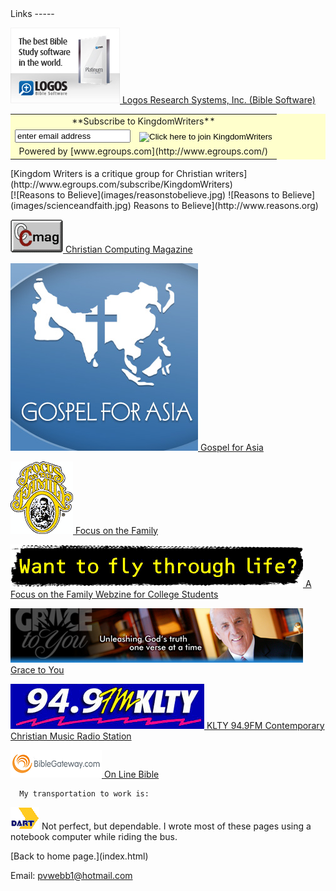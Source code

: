  <head> <meta content="IE=9" http-equiv="X-UA-Compatible"></meta> <title>(PVW) Links</title> <link href="css/page_style.css" rel="stylesheet" type="text/css"></link> </head><body><div class="page_style">   <a name="top"></a>Links
-----

[![Logos Bible Software](images/logosbox2010a.jpg)
 Logos Research Systems, Inc. (Bible Software)](http://www.logos.com/)

<div class="p"> <form action="http://www.egroups.com/subscribe/KingdomWriters" method="GET" target="new"> <table align="center" bgcolor="#FFFFCC" border="0" cellpadding="2" cellspacing="0"> <tr> <td align="center" colspan="2"> **Subscribe to KingdomWriters** </td> </tr> <tr> <td> <input name="user" size="20" type="text" value="enter email address"></input> </td> <td> <input alt="Click here to join KingdomWriters" border="0" name="Click here to join KingdomWriters" src="http://www.egroups.com/img/ui/join.gif" type="image"></input> </td> </tr> <tr align="center"> <td colspan="2"> Powered by [www.egroups.com](http://www.egroups.com/) </td> </tr> </table>

 </form> [Kingdom Writers is a critique group for Christian writers](http://www.egroups.com/subscribe/KingdomWriters) </div>[![Reasons to Believe](images/reasonstobelieve.jpg)
 ![Reasons to Believe](images/scienceandfaith.jpg)
 Reasons to Believe](http://www.reasons.org)

[![Christian Computing Magazine](images/ccmagnal.gif)
 Christian Computing Magazine](http://www.ccmag.com/)

[![Gospel for Asia](images/GFA-logo-300x300.jpg)
 Gospel for Asia](http://www.gfa.org/)

[![Focus on the Family](images/fof_logo.gif)
 Focus on the Family](http://www.focusonthefamily.com/)

[![Boundless Webzine](images/Fly468x68A.gif)
 A Focus on the Family Webzine for College Students](http://www.boundless.org/)

[![Grace to You](images/468x87_GTY.jpg)
 Grace to You](http://www.gty.org/)

   [![KLTY 94.9FM](images/BumperStick_resized.gif)
 KLTY 94.9FM Contemporary Christian Music Radio Station ](http://www.klty.com/)

 [![Welcome to the Bible Gateway(TM) - Search the Bible in seven languages and multiple Bible Versions](images/bglogo_sm.gif)
 On Line Bible](http://www.biblegateway.com/ "The Bible in multiple languages, versions, and formats")

      My transportation to work is:
 [![DART](images/dartlogo.gif)](http://www.dart.org/)
 Not perfect, but dependable.
 I wrote most of these pages using a notebook computer while riding the bus.

 </div>
 [Back to home page.](index.html)

Email: [pvwebb1@hotmail.com](mailto:pvwebb1@hotmail.com)

